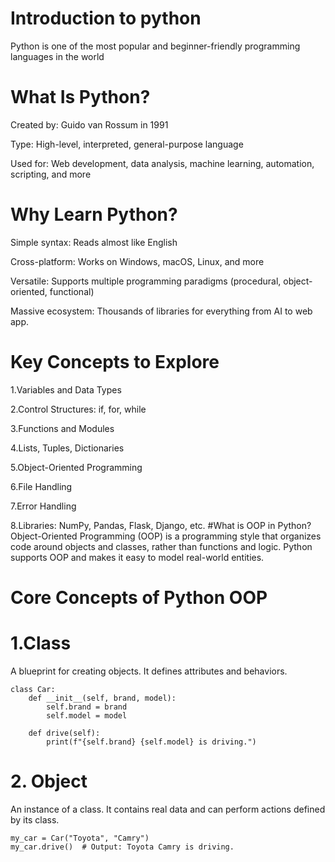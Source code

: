 # Introduction to python
Python is one of the most popular and beginner-friendly programming languages in the world
# What Is Python?
Created by: Guido van Rossum in 1991

Type: High-level, interpreted, general-purpose language

Used for: Web development, data analysis, machine learning, automation, scripting, and more
# Why Learn Python?
Simple syntax: Reads almost like English

Cross-platform: Works on Windows, macOS, Linux, and more

Versatile: Supports multiple programming paradigms (procedural, object-oriented, functional)

Massive ecosystem: Thousands of libraries for everything from AI to web app.
# Key Concepts to Explore
1.Variables and Data Types

2.Control Structures: if, for, while

3.Functions and Modules

4.Lists, Tuples, Dictionaries

5.Object-Oriented Programming

6.File Handling

7.Error Handling

8.Libraries: NumPy, Pandas, Flask, Django, etc.
#What is OOP in Python?
Object-Oriented Programming (OOP) is a programming style that organizes code around objects and classes, rather than functions and logic. Python supports OOP and makes it easy to model real-world entities.
# Core Concepts of Python OOP
# 1.Class
A blueprint for creating objects. It defines attributes and behaviors.

    class Car:
        def __init__(self, brand, model):
            self.brand = brand
            self.model = model

        def drive(self):
            print(f"{self.brand} {self.model} is driving.")
# 2. Object
An instance of a class. It contains real data and can perform actions defined by its class.

    my_car = Car("Toyota", "Camry")
    my_car.drive()  # Output: Toyota Camry is driving.

